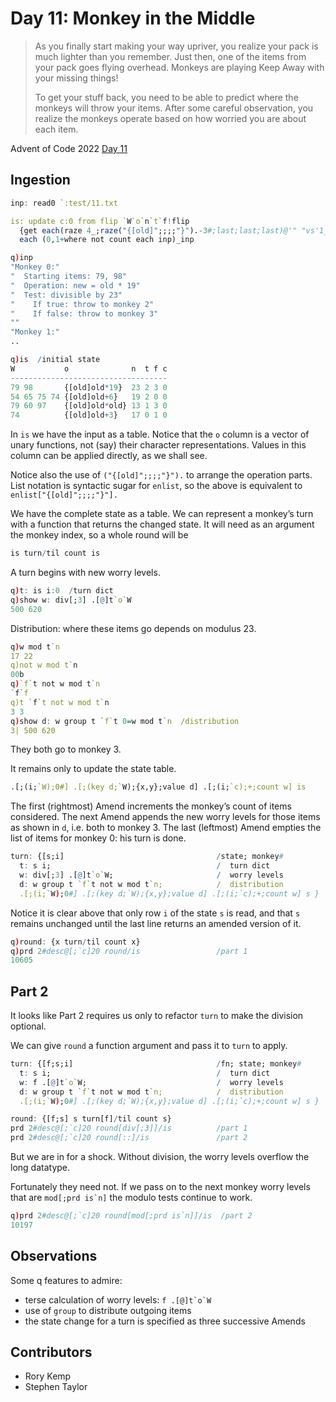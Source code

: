 # Day 11: Monkey in the Middle

> As you finally start making your way upriver, you realize your pack is much lighter than you remember. Just then, one of the items from your pack goes flying overhead. Monkeys are playing Keep Away with your missing things!
>
> To get your stuff back, you need to be able to predict where the monkeys will throw your items. After some careful observation, you realize the monkeys operate based on how worried you are about each item.

Advent of Code 2022 [Day 11](https://adventofcode.com/2022/day/11)


## Ingestion

```q
inp: read0 `:test/11.txt

is: update c:0 from flip `W`o`n`t`f!flip
  {get each(raze 4_;raze("{[old]";;;;"}").-3#;last;last;last)@'" "vs'1_6#x}
  each (0,1+where not count each inp)_inp
```

```q
q)inp
"Monkey 0:"
"  Starting items: 79, 98"
"  Operation: new = old * 19"
"  Test: divisible by 23"
"    If true: throw to monkey 2"
"    If false: throw to monkey 3"
""
"Monkey 1:"
..

q)is  /initial state
W           o              n  t f c
-----------------------------------
79 98       {[old]old*19}  23 2 3 0
54 65 75 74 {[old]old+6}   19 2 0 0
79 60 97    {[old]old*old} 13 1 3 0
74          {[old]old+3}   17 0 1 0
```

In `is` we have the input as a table. Notice that the `o` column is a vector of unary functions, not (say) their character representations. Values in this column can be applied directly, as we shall see. 

Notice also the use of `("{[old]";;;;"}").` to arrange the operation parts.
List notation is syntactic sugar for `enlist`, so the above is equivalent to `enlist["{[old]";;;;"}"].`

We have the complete state as a table.
We can represent a monkey’s turn with a function that returns the changed state.
It will need as an argument the monkey index, so a whole round will be 

```q
is turn/til count is
```

A turn begins with new worry levels. 

```q
q)t: is i:0  /turn dict
q)show w: div[;3] .[@]t`o`W
500 620
```

Distribution: where these items go depends on modulus 23.

```q
q)w mod t`n
17 22
q)not w mod t`n
00b
q)`f`t not w mod t`n
`f`f
q)t `f`t not w mod t`n
3 3
q)show d: w group t `f`t 0=w mod t`n  /distribution
3| 500 620
```

They both go to monkey 3.

It remains only to update the state table.

```q
.[;(i;`W);0#] .[;(key d;`W);{x,y};value d] .[;(i;`c);+;count w] is
```

The first (rightmost) Amend increments the monkey’s count of items considered.
The next Amend appends the new worry levels for those items as shown in `d`, i.e. both to monkey 3.
The last (leftmost) Amend empties the list of items for monkey 0: his turn is done. 

```q
turn: {[s;i]                                  /state; monkey#
  t: s i;                                     /  turn dict
  w: div[;3] .[@]t`o`W;                       /  worry levels
  d: w group t `f`t not w mod t`n;            /  distribution
  .[;(i;`W);0#] .[;(key d;`W);{x,y};value d] .[;(i;`c);+;count w] s }
```

Notice it is clear above that only row `i` of the state `s` is read, and that `s` remains unchanged until the last line returns an amended version of it.

```q
q)round: {x turn/til count x}
q)prd 2#desc@[;`c]20 round/is                 /part 1
10605
```


## Part 2

It looks like Part 2 requires us only to refactor `turn` to make the division optional.

We can give `round` a function argument and pass it to `turn` to apply.

```q
turn: {[f;s;i]                                /fn; state; monkey#
  t: s i;                                     /  turn dict
  w: f .[@]t`o`W;                             /  worry levels
  d: w group t `f`t not w mod t`n;            /  distribution
  .[;(i;`W);0#] .[;(key d;`W);{x,y};value d] .[;(i;`c);+;count w] s }

round: {[f;s] s turn[f]/til count s}
prd 2#desc@[;`c]20 round[div[;3]]/is          /part 1
prd 2#desc@[;`c]20 round[::]/is               /part 2
```

But we are in for a shock. Without division, the worry levels overflow the long datatype. 

Fortunately they need not. If we pass on to the next monkey worry levels that are ``mod[;prd is`n]`` the modulo tests continue to work.

```q
q)prd 2#desc@[;`c]20 round[mod[;prd is`n]]/is  /part 2
10197
```

## Observations

Some q features to admire:

* terse calculation of worry levels: ``f .[@]t`o`W``
* use of `group` to distribute outgoing items
* the state change for a turn is specified as three successive Amends


## Contributors

* Rory Kemp
* Stephen Taylor

